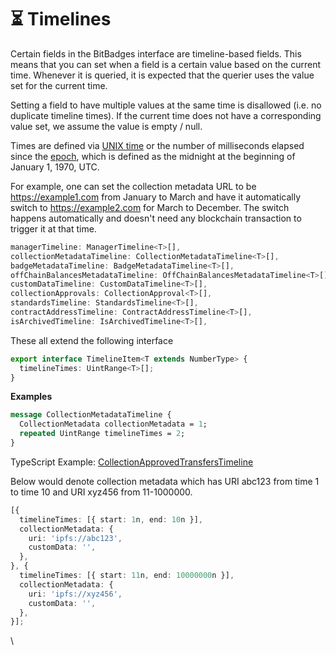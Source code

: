 # ⏳ Timelines

Certain fields in the BitBadges interface are timeline-based fields. This means that you can set when a field is a certain value based on the current time. Whenever it is queried, it is expected that the querier uses the value set for the current time.

Setting a field to have multiple values at the same time is disallowed (i.e. no duplicate timeline times). If the current time does not have a corresponding value set, we assume the value is empty / null.

Times are defined via [UNIX time](https://developer.mozilla.org/en-US/docs/Glossary/Unix\_time) or the number of milliseconds elapsed since the [epoch](https://developer.mozilla.org/en-US/docs/Web/JavaScript/Reference/Global\_Objects/Date#the\_epoch\_timestamps\_and\_invalid\_date), which is defined as the midnight at the beginning of January 1, 1970, UTC.

For example, one can set the collection metadata URL to be https://example1.com from January to March and have it automatically switch to https://example2.com for March to December. The switch happens automatically and doesn't need any blockchain transaction to trigger it at that time.

```typescript
managerTimeline: ManagerTimeline<T>[],
collectionMetadataTimeline: CollectionMetadataTimeline<T>[],
badgeMetadataTimeline: BadgeMetadataTimeline<T>[],
offChainBalancesMetadataTimeline: OffChainBalancesMetadataTimeline<T>[],
customDataTimeline: CustomDataTimeline<T>[],
collectionApprovals: CollectionApproval<T>[],
standardsTimeline: StandardsTimeline<T>[],
contractAddressTimeline: ContractAddressTimeline<T>[],
isArchivedTimeline: IsArchivedTimeline<T>[],
```

These all extend the following interface&#x20;

```typescript
export interface TimelineItem<T extends NumberType> {
  timelineTimes: UintRange<T>[];
}
```

**Examples**

```protobuf
message CollectionMetadataTimeline {
  CollectionMetadata collectionMetadata = 1;
  repeated UintRange timelineTimes = 2;
}
```

TypeScript Example: [CollectionApprovedTransfersTimeline](https://bitbadges.github.io/bitbadgesjs/packages/proto/docs/interfaces/CollectionApprovedTransferTimeline.html)

Below would denote collection metadata which has URI abc123 from time 1 to time 10 and URI xyz456 from 11-1000000.

```typescript
[{
  timelineTimes: [{ start: 1n, end: 10n }],
  collectionMetadata: {
    uri: 'ipfs://abc123',
    customData: '',
  },
}, {
  timelineTimes: [{ start: 11n, end: 10000000n }],
  collectionMetadata: {
    uri: 'ipfs://xyz456',
    customData: '',
  },
}];
```

\


